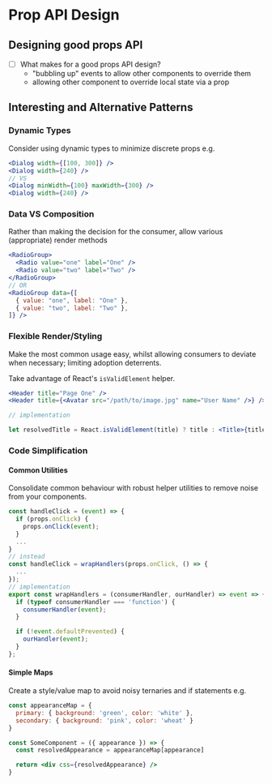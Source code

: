 # Prop API Design

## Designing good props API

- [ ] What makes for a good props API design?
  - "bubbling up" events to allow other components to override them
  - allowing other component to override local state via a prop

## Interesting and Alternative Patterns

### Dynamic Types

Consider using dynamic types to minimize discrete props e.g.

```jsx
<Dialog width={[100, 300]} />
<Dialog width={240} />
// VS
<Dialog minWidth={100} maxWidth={300} />
<Dialog width={240} />
```

### Data VS Composition

Rather than making the decision for the consumer, allow various (appropriate) render methods

```jsx
<RadioGroup>
  <Radio value="one" label="One" />
  <Radio value="two" label="Two" />
</RadioGroup>
// OR
<RadioGroup data={[
  { value: "one", label: "One" },
  { value: "two", label: "Two" },
]} />
```

### Flexible Render/Styling

Make the most common usage easy, whilst allowing consumers to deviate when necessary; limiting adoption deterrents.

Take advantage of React's `isValidElement` helper.

```jsx
<Header title="Page One" />
<Header title={<Avatar src="/path/to/image.jpg" name="User Name" />} />

// implementation

let resolvedTitle = React.isValidElement(title) ? title : <Title>{title}</Title>
```

### Code Simplification

#### Common Utilities

Consolidate common behaviour with robust helper utilities to remove noise from your components.

```jsx
const handleClick = (event) => {
  if (props.onClick) {
    props.onClick(event);
  }
  ...
}
// instead
const handleClick = wrapHandlers(props.onClick, () => {
  ...
});
// implementation
export const wrapHandlers = (consumerHandler, ourHandler) => event => {
  if (typeof consumerHandler === 'function') {
    consumerHandler(event);
  }

  if (!event.defaultPrevented) {
    ourHandler(event);
  }
};
```

#### Simple Maps

Create a style/value map to avoid noisy ternaries and if statements e.g.

```jsx
const appearanceMap = {
  primary: { background: 'green', color: 'white' },
  secondary: { background: 'pink', color: 'wheat' }
}

const SomeComponent = ({ appearance }) => {
  const resolvedAppearance = appearanceMap[appearance]

  return <div css={resolvedAppearance} />
}
```
